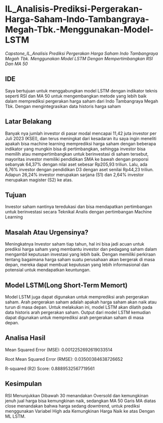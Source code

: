 # IL_Analisis-Prediksi-Pergerakan-Harga-Saham-Indo-Tambangraya-Megah-Tbk.-Menggunakan-Model-LSTM

*Capstone_IL_Analisis Prediksi Pergerakan Harga Saham Indo Tambangraya Megah Tbk. Menggunakan Model LSTM Dengan Mempertimbangkan RSI Dan MA 50*

## IDE
Saya bertujuan untuk menggabungkan model LSTM dengan indikator teknis seperti RSI dan MA 50 untuk mengembangkan metode yang lebih baik dalam memprediksi pergerakan harga saham dari Indo Tambangraya Megah Tbk. Dengan mengintegrasikan data historis harga saham

## Latar Belakang
Banyak nya jumlah investor di pasar modal mencapai 11,42 juta investor per Juli 2023 (KSEI), dan terus meningkat dari kesadaran itu saya ingin meneliti apakah bisa machine learning memprediksi harga saham dengan beberapa indikator yang mungkin bisa di pertimbangkan, sehingga investor bisa memilih atau mempertimbangkan untuk berinvestasi di saham tersebut, mayoritas investor memiliki pendidikan SMA ke bawah dengan proporsi sebanyak 64,37% dengan nilai aset sebesar Rp205,93 triliun. Lalu, ada 6,76% investor dengan pendidikan D3 dengan aset senilai Rp44,23 triliun. Adapun 26,24% investor merupakan sarjana (S1) dan 2,64% investor merupakan magister (S2) ke atas.

## Tujuan
Investor saham nantinya teredukasi dan bisa mendapatkan pertimbangan untuk berinvestasi secara Teknikal Analis dengan pertimbangan Machine Learning

## Masalah Atau Urgensinya?
Meningkatnya Investor saham tiap tahun, hal ini bisa jadi acuan untuk prediksi harga saham yang membantu investor dan pedagang saham dalam mengambil keputusan investasi yang lebih baik. Dengan memiliki perkiraan tentang bagaimana harga saham suatu perusahaan akan bergerak di masa depan, mereka dapat membuat keputusan yang lebih informasional dan potensial untuk mendapatkan keuntungan.

## Model LSTM(Long Short-Term Memort)
Model LSTM juga dapat digunakan untuk memprediksi arah pergerakan saham. Arah pergerakan saham adalah apakah harga saham akan naik atau turun di masa depan. Untuk melakukan ini, model LSTM akan dilatih pada data historis arah pergerakan saham. Output dari model LSTM kemudian dapat digunakan untuk memprediksi arah pergerakan saham di masa depan.

## Analisa Hasil
Mean Squared Error (MSE): 0.0012252692619033514

Root Mean Squared Error (RMSE): 0.03500384638726652

R-squared (R2) Score: 0.8889532567719561

## Kesimpulan
RSI Menunjukkan Dibawah 30 menandakan Oversold dan kemungkinan jenuh jual harga bisa kemungkinan naik, sedangkan MA 50 Garis MA diatas close menandakan bahwa harga sedang downtrend, untuk prediksi menggunakan Variabel High ada Kemungkinan Harga Naik ke atas Dengan ML LSTM.


